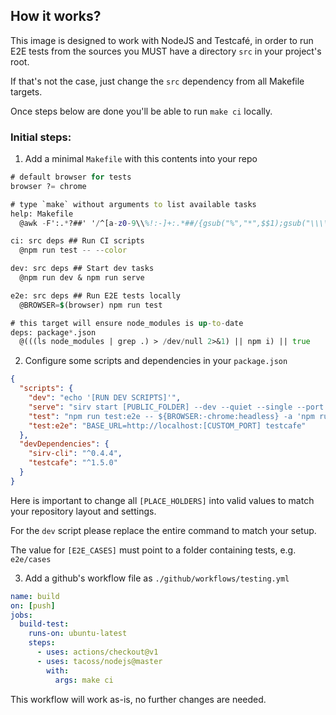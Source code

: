 ## How it works?

This image is designed to work with NodeJS and Testcafé, in order to run E2E tests from the sources you MUST have a directory `src` in your project's root.

If that's not the case, just change the `src` dependency from all Makefile targets.

Once steps below are done you'll be able to run `make ci` locally.

### Initial steps:

1. Add a minimal `Makefile` with this contents into your repo

```mf
# default browser for tests
browser ?= chrome

# type `make` without arguments to list available tasks
help: Makefile
  @awk -F':.*?##' '/^[a-z0-9\\%!:-]+:.*##/{gsub("%","*",$$1);gsub("\\\\",":*",$$1);printf "\033[36m%8s\033[0m %s\n",$$1,$$2}' $<

ci: src deps ## Run CI scripts
  @npm run test -- --color

dev: src deps ## Start dev tasks
  @npm run dev & npm run serve

e2e: src deps ## Run E2E tests locally
  @BROWSER=$(browser) npm run test

# this target will ensure node_modules is up-to-date
deps: package*.json
  @(((ls node_modules | grep .) > /dev/null 2>&1) || npm i) || true
```

2. Configure some scripts and dependencies in your `package.json`

```json
{
  "scripts": {
    "dev": "echo '[RUN DEV SCRIPTS]'",
    "serve": "sirv start [PUBLIC_FOLDER] --dev --quiet --single --port [CUSTOM_PORT]",
    "test": "npm run test:e2e -- ${BROWSER:-chrome:headless} -a 'npm run serve' [E2E_CASES]",
    "test:e2e": "BASE_URL=http://localhost:[CUSTOM_PORT] testcafe"
  },
  "devDependencies": {
    "sirv-cli": "^0.4.4",
    "testcafe": "^1.5.0"
  }
}
```

Here is important to change all `[PLACE_HOLDERS]` into valid values to match your repository layout and settings.

For the `dev` script please replace the entire command to match your setup.

The value for `[E2E_CASES]` must point to a folder containing tests, e.g. `e2e/cases`

3. Add a github's workflow file as `./github/workflows/testing.yml`

```yml
name: build
on: [push]
jobs:
  build-test:
    runs-on: ubuntu-latest
    steps:
      - uses: actions/checkout@v1
      - uses: tacoss/nodejs@master
        with:
          args: make ci
```

This workflow will work as-is, no further changes are needed.
